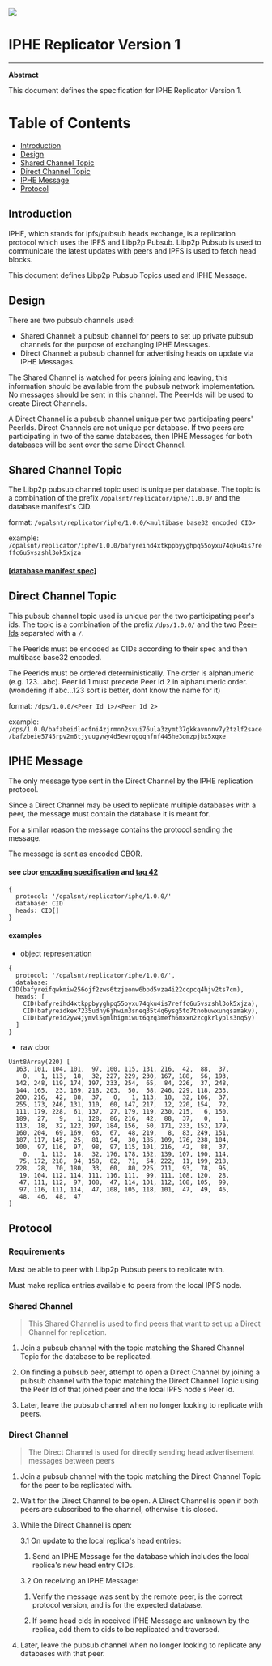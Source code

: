 ![](https://img.shields.io/badge/status-wip-orange.svg?style=flat-square)

# IPHE Replicator Version 1

-----

**Abstract**

This document defines the specification for IPHE Replicator Version 1.

# Table of Contents

- [Introduction](#introduction)
- [Design](#design)
- [Shared Channel Topic](#shared-channel-topic)
- [Direct Channel Topic](#direct-channel-topic)
- [IPHE Message](#iphe-message)
- [Protocol](#protocol)

## Introduction

IPHE, which stands for ipfs/pubsub heads exchange, is a replication protocol which uses the IPFS and Libp2p Pubsub. Libp2p Pubsub is used to communicate the latest updates with peers and IPFS is used to fetch head blocks.

This document defines Libp2p Pubsub Topics used and IPHE Message.

## Design

There are two pubsub channels used:

  - Shared Channel: a pubsub channel for peers to set up private pubsub channels for the purpose of exchanging IPHE Messages.
  - Direct Channel: a pubsub channel for advertising heads on update via IPHE Messages.

The Shared Channel is watched for peers joining and leaving, this information should be available from the pubsub network implementation. No messages should be sent in this channel. The Peer-Ids will be used to create Direct Channels.

A Direct Channel is a pubsub channel unique per two participating peers' PeerIds. Direct Channels are not unique per database. If two peers are participating in two of the same databases, then IPHE Messages for both databases will be sent over the same Direct Channel.

## Shared Channel Topic

The Libp2p pubsub channel topic used is unique per database.
The topic is a combination of the prefix `/opalsnt/replicator/iphe/1.0.0/` and the database manifest's CID.

format: `/opalsnt/replicator/iphe/1.0.0/<multibase base32 encoded CID>`

example: `/opalsnt/replicator/iphe/1.0.0/bafyreihd4xtkppbyyghpq55oyxu74qku4is7reffc6u5vszshl3ok5xjza`

#### [[database manifest spec]](./../../manifest/1.md)

## Direct Channel Topic

This pubsub channel topic used is unique per the two participating peer's ids. The topic is a combination of the prefix `/dps/1.0.0/` and the two [Peer-Ids](https://github.com/libp2p/specs/blob/master/peer-ids/peer-ids.md#peer-ids) separated with a `/`.

The PeerIds must be encoded as CIDs according to their spec and then multibase base32 encoded.

The PeerIds must be ordered deterministically. The order is alphanumeric (e.g. 123...abc). Peer Id 1 must precede Peer Id 2 in alphanumeric order.
(wondering if abc...123 sort is better, dont know the name for it)

format: `/dps/1.0.0/<Peer Id 1>/<Peer Id 2>`

example: `/dps/1.0.0/bafzbeidlocfni4zjrmnn2sxui76ula3zymt37gkkavnnnv7y2tzlf2sace/bafzbeie5745rpv2m6tjyuugywy4d5ewrqgqqhfnf445he3omzpjbx5xqxe`

## IPHE Message

The only message type sent in the Direct Channel by the IPHE replication protocol.

Since a Direct Channel may be used to replicate multiple databases with a peer, the message must contain the database it is meant for.

For a similar reason the message contains the protocol sending the message.

The message is sent as encoded CBOR.

#### see cbor [encoding specification](https://www.rfc-editor.org/rfc/rfc8949.html#name-specification-of-the-cbor-e) and [tag 42](https://github.com/ipld/cid-cbor/)

```
{
  protocol: '/opalsnt/replicator/iphe/1.0.0/'
  database: CID
  heads: CID[]
}
```

#### examples

  - object representation
```
{
  protocol: '/opalsnt/replicator/iphe/1.0.0/',
  database: CID(bafyreifqwkmiw256ojf2zws6tzjeonw6bpd5vza4i22ccpcq4hjv2ts7cm),
  heads: [
    CID(bafyreihd4xtkppbyyghpq55oyxu74qku4is7reffc6u5vszshl3ok5xjza),
    CID(bafyreidkex7235udny6jhwim3sneq35t4q6ysg5to7tnobuwxunqsamaky),
    CID(bafyreid2yw4jymvl5gmlhigmiwut6qzq3mefh6mxxn2zcgkrlypls3nq5y)
  ]
}
```

  - raw cbor
```
Uint8Array(220) [
  163, 101, 104, 101,  97, 100, 115, 131, 216,  42,  88,  37,
    0,   1, 113,  18,  32, 227, 229, 230, 167, 188,  56, 193,
  142, 248, 119, 174, 197, 233, 254,  65,  84, 226,  37, 248,
  144, 165,  23, 169, 218, 203,  50,  58, 246, 229, 118, 233,
  200, 216,  42,  88,  37,   0,   1, 113,  18,  32, 106,  37,
  255, 173, 246, 131, 110,  60, 147, 217,  12, 220, 154,  72,
  111, 179, 228,  61, 137,  27, 179, 119, 230, 215,   6, 150,
  189,  27,   9,   1, 128,  86, 216,  42,  88,  37,   0,   1,
  113,  18,  32, 122, 197, 184, 156,  50, 171, 233, 152, 179,
  160, 204,  69, 169,  63,  67,  48, 219,   8,  83, 249, 151,
  187, 117, 145,  25,  81,  94,  30, 185, 109, 176, 238, 104,
  100,  97, 116,  97,  98,  97, 115, 101, 216,  42,  88,  37,
    0,   1, 113,  18,  32, 176, 178, 152, 139, 107, 190, 114,
   75, 172, 218,  94, 158,  82,  71,  54, 222,  11, 199, 218,
  228,  28,  70, 180,  33,  60,  80, 225, 211,  93,  78,  95,
   19, 104, 112, 114, 111, 116, 111,  99, 111, 108, 120,  28,
   47, 111, 112,  97, 108,  47, 114, 101, 112, 108, 105,  99,
   97, 116, 111, 114,  47, 108, 105, 118, 101,  47,  49,  46,
   48,  46,  48,  47
]
```

## Protocol

### Requirements

Must be able to peer with Libp2p Pubsub peers to replicate with.

Must make replica entries available to peers from the local IPFS node.

### Shared Channel

> This Shared Channel is used to find peers that want to set up a Direct Channel for replication.

1. Join a pubsub channel with the topic matching the Shared Channel Topic for the database to be replicated.

2. On finding a pubsub peer, attempt to open a Direct Channel by joining a pubsub channel with the topic matching the Direct Channel Topic using the Peer Id of that joined peer and the local IPFS node's Peer Id.

3. Later, leave the pubsub channel when no longer looking to replicate with peers.

### Direct Channel

> The Direct Channel is used for directly sending head advertisement messages between peers

1. Join a pubsub channel with the topic matching the Direct Channel Topic for the peer to be replicated with.

2. Wait for the Direct Channel to be open. A Direct Channel is open if both peers are subscribed to the channel, otherwise it is closed.

3. While the Direct Channel is open:

    3.1 On update to the local replica's head entries:

    1. Send an IPHE Message for the database which includes the local replica's new head entry CIDs.

    3.2 On receiving an IPHE Message:

    1. Verify the message was sent by the remote peer, is the correct protocol version, and is for the expected database.

    3. If some head cids in received IPHE Message are unknown by the replica, add them to cids to be replicated and traversed.

4. Later, leave the pubsub channel when no longer looking to replicate any databases with that peer.
